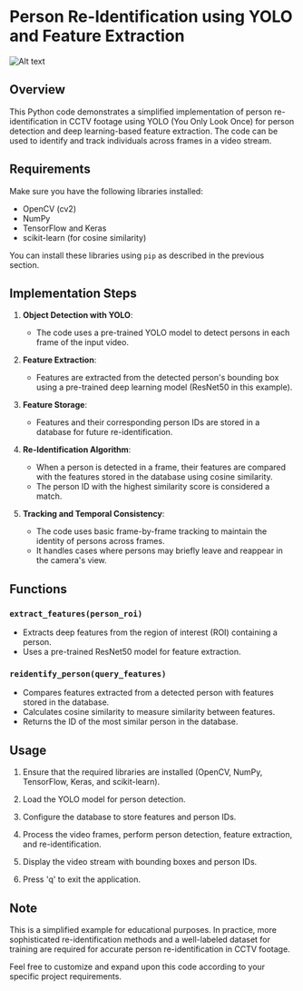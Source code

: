 # Person Re-Identification using YOLO and Feature Extraction

![Alt text](image-1.png)

## Overview

This Python code demonstrates a simplified implementation of person re-identification in CCTV footage using YOLO (You Only Look Once) for person detection and deep learning-based feature extraction. The code can be used to identify and track individuals across frames in a video stream.

## Requirements

Make sure you have the following libraries installed:

- OpenCV (cv2)
- NumPy
- TensorFlow and Keras
- scikit-learn (for cosine similarity)

You can install these libraries using `pip` as described in the previous section.

## Implementation Steps

1. **Object Detection with YOLO**:
   - The code uses a pre-trained YOLO model to detect persons in each frame of the input video.

2. **Feature Extraction**:
   - Features are extracted from the detected person's bounding box using a pre-trained deep learning model (ResNet50 in this example).

3. **Feature Storage**:
   - Features and their corresponding person IDs are stored in a database for future re-identification.

4. **Re-Identification Algorithm**:
   - When a person is detected in a frame, their features are compared with the features stored in the database using cosine similarity.
   - The person ID with the highest similarity score is considered a match.

5. **Tracking and Temporal Consistency**:
   - The code uses basic frame-by-frame tracking to maintain the identity of persons across frames.
   - It handles cases where persons may briefly leave and reappear in the camera's view.

## Functions

### `extract_features(person_roi)`
   - Extracts deep features from the region of interest (ROI) containing a person.
   - Uses a pre-trained ResNet50 model for feature extraction.
   
### `reidentify_person(query_features)`
   - Compares features extracted from a detected person with features stored in the database.
   - Calculates cosine similarity to measure similarity between features.
   - Returns the ID of the most similar person in the database.

## Usage

1. Ensure that the required libraries are installed (OpenCV, NumPy, TensorFlow, Keras, and scikit-learn).

2. Load the YOLO model for person detection.

3. Configure the database to store features and person IDs.

4. Process the video frames, perform person detection, feature extraction, and re-identification.

5. Display the video stream with bounding boxes and person IDs.

6. Press 'q' to exit the application.

## Note

This is a simplified example for educational purposes. In practice, more sophisticated re-identification methods and a well-labeled dataset for training are required for accurate person re-identification in CCTV footage.

Feel free to customize and expand upon this code according to your specific project requirements.

